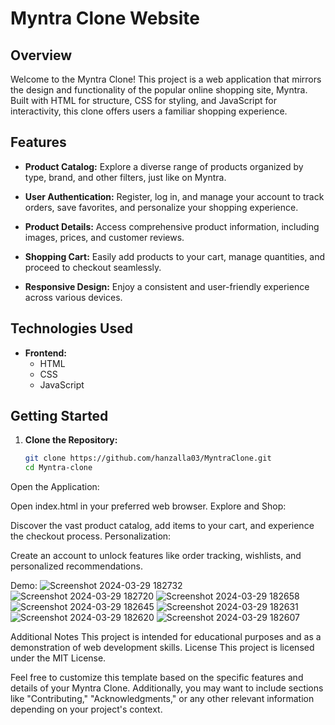 # Myntra Clone Website

## Overview

Welcome to the Myntra Clone! This project is a web application that mirrors the design and functionality of the popular online shopping site, Myntra. Built with HTML for structure, CSS for styling, and JavaScript for interactivity, this clone offers users a familiar shopping experience.

## Features

- **Product Catalog:** Explore a diverse range of products organized by type, brand, and other filters, just like on Myntra.

- **User Authentication:** Register, log in, and manage your account to track orders, save favorites, and personalize your shopping experience.

- **Product Details:** Access comprehensive product information, including images, prices, and customer reviews.

- **Shopping Cart:** Easily add products to your cart, manage quantities, and proceed to checkout seamlessly.

- **Responsive Design:** Enjoy a consistent and user-friendly experience across various devices.

## Technologies Used

- **Frontend:**
  - HTML
  - CSS
  - JavaScript


## Getting Started

1. **Clone the Repository:**
   ```bash
   git clone https://github.com/hanzalla03/MyntraClone.git
   cd Myntra-clone

Open the Application:

Open index.html in your preferred web browser.
Explore and Shop:

Discover the vast product catalog, add items to your cart, and experience the checkout process.
Personalization:

Create an account to unlock features like order tracking, wishlists, and personalized recommendations.

Demo:
![Screenshot 2024-03-29 182732](https://github.com/hanzalla03/MyntraClone/assets/118202377/c56d0e85-1c66-49e7-8ca1-036e29e11dab)
![Screenshot 2024-03-29 182720](https://github.com/hanzalla03/MyntraClone/assets/118202377/f84278d5-f60c-418c-851e-e9c7a4baaa61)
![Screenshot 2024-03-29 182658](https://github.com/hanzalla03/MyntraClone/assets/118202377/896594f4-5581-48a3-a118-b30b92603054)
![Screenshot 2024-03-29 182645](https://github.com/hanzalla03/MyntraClone/assets/118202377/c5954084-a595-4143-9d74-2bad835ba038)
![Screenshot 2024-03-29 182631](https://github.com/hanzalla03/MyntraClone/assets/118202377/756ec1e5-f6dd-489d-b8bf-35a160b010eb)
![Screenshot 2024-03-29 182620](https://github.com/hanzalla03/MyntraClone/assets/118202377/380ac02d-9bcc-4b83-947f-1fcd7d13785f)
![Screenshot 2024-03-29 182607](https://github.com/hanzalla03/MyntraClone/assets/118202377/6c1a89f4-09df-4714-8bf5-28a070bdb513)

Additional Notes
This project is intended for educational purposes and as a demonstration of web development skills.
License
This project is licensed under the MIT License.

Feel free to customize this template based on the specific features and details of your Myntra Clone. Additionally, you may want to include sections like "Contributing," "Acknowledgments," or any other relevant information depending on your project's context.


